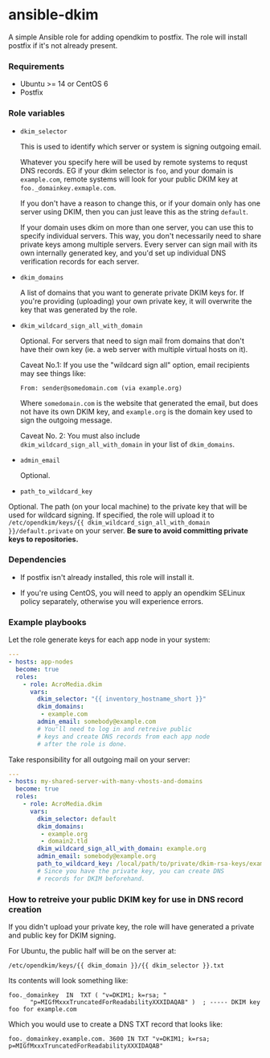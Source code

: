 # ansible-dkim
A simple Ansible role for adding opendkim to postfix. The role will install postfix if it's not already present.


### Requirements

- Ubuntu >= 14 or CentOS 6
- Postfix

### Role variables
- `dkim_selector`

  This is used to identify which server or system is signing outgoing email.

  Whatever you specify here will be used by remote systems to requst DNS records. EG if your dkim selector is `foo`, and your domain is `example.com`, remote systems will look for your public DKIM key at `foo._domainkey.exmaple.com`.

  If you don't have a reason to change this, or if your domain only has one server using DKIM, then you can just leave this as the string `default`.

  If your domain uses dkim on more than one server, you can use this to specify individual servers. This way, you don't necessarily need to share private keys among multiple servers. Every server can sign mail with its own internally generated key, and you'd set up individual DNS verification records for each server.


- `dkim_domains`

  A list of domains that you want to generate private DKIM keys for. If you're providing (uploading) your own private key, it will overwrite the key that was generated by the role.


- `dkim_wildcard_sign_all_with_domain`

  Optional. For servers that need to sign mail from domains that don't have their own key (ie. a web server with multiple virtual hosts on it).

  Caveat No.1: If you use the "wildcard sign all" option, email recipients may see things like:

  ```
  From: sender@somedomain.com (via example.org)
  ```
  Where `somedomain.com` is the website that generated the email, but does not have its own DKIM key, and `example.org` is the domain key used to sign the outgoing message.

  Caveat No. 2: You must also include `dkim_wildcard_sign_all_with_domain` in your list of `dkim_domains`.



- `admin_email`

  Optional.

- `path_to_wildcard_key`

Optional. The path (on your local machine) to the private key that will be used for wildcard signing. If specified, the role will upload it to `/etc/opendkim/keys/{{ dkim_wildcard_sign_all_with_domain }}/default.private` on your server. **Be sure to avoid committing private keys to repositories.**

### Dependencies

- If postfix isn't already installed, this role will install it.

- If you're using CentOS, you will need to apply an opendkim SELinux policy separately, otherwise you will experience errors.


### Example playbooks
Let the role generate keys for each app node in your system:
```yaml
---
- hosts: app-nodes
  become: true
  roles:
    - role: AcroMedia.dkim
      vars:
        dkim_selector: "{{ inventory_hostname_short }}"
        dkim_domains:
         - example.com
        admin_email: somebody@example.com
        # You'll need to log in and retreive public
        # keys and create DNS records from each app node
        # after the role is done.
```

Take responsibility for all outgoing mail on your server:
```yaml
---
- hosts: my-shared-server-with-many-vhosts-and-domains
  become: true
  roles:
    - role: AcroMedia.dkim
      vars:
        dkim_selector: default
        dkim_domains:
         - example.org
         - domain2.tld
        dkim_wildcard_sign_all_with_domain: example.org
        admin_email: somebody@example.org
        path_to_wildcard_key: /local/path/to/private/dkim-rsa-keys/example.org.key
        # Since you have the private key, you can create DNS
        # records for DKIM beforehand.
```

### How to retreive your public DKIM key for use in DNS record creation

If you didn't upload your private key, the role will have generated a private and public key for DKIM signing.

For Ubuntu, the public half will be on the server at:
```
/etc/opendkim/keys/{{ dkim_domain }}/{{ dkim_selector }}.txt
```
Its contents will look something like:
```
foo._domainkey	IN	TXT	( "v=DKIM1; k=rsa; "
	  "p=MIGfMxxxTruncatedForReadabilityXXXIDAQAB" )  ; ----- DKIM key foo for example.com
```
Which you would use to create a DNS TXT record that looks like:
```
foo._domainkey.example.com. 3600 IN TXT "v=DKIM1; k=rsa; p=MIGfMxxxTruncatedForReadabilityXXXIDAQAB"
```
